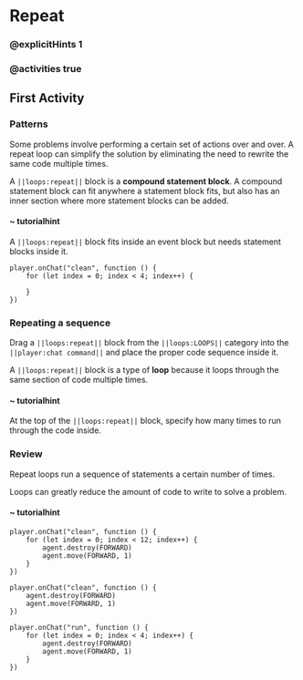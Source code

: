 # Repeat

### @explicitHints 1

### @activities true

## First Activity

### Patterns

Some problems involve performing a certain set of actions over and over.  A repeat loop can simplify the solution by eliminating the need to rewrite the same code multiple times.

A ``||loops:repeat||`` block is a **compound statement block**.  A compound statement block can fit anywhere a statement block fits, but also has an inner section where more statement blocks can be added.

#### ~ tutorialhint

A ``||loops:repeat||`` block fits inside an event block but needs statement blocks inside it.

```blocks
player.onChat("clean", function () {
    for (let index = 0; index < 4; index++) {
    	
    }
})
```

### Repeating a sequence

Drag a ``||loops:repeat||`` block from the ``||loops:LOOPS||`` category into the ``||player:chat command||`` and place the proper code sequence inside it.

A ``||loops:repeat||`` block is a type of **loop** because it loops through the same section of code multiple times.

#### ~ tutorialhint

At the top of the ``||loops:repeat||`` block, specify how many times to run through the code inside.

### Review

Repeat loops run a sequence of statements a certain number of times.

Loops can greatly reduce the amount of code to write to solve a problem.

#### ~ tutorialhint

```blocks
player.onChat("clean", function () {
    for (let index = 0; index < 12; index++) {
        agent.destroy(FORWARD)
        agent.move(FORWARD, 1)
    }
})
```

```template
player.onChat("clean", function () {
    agent.destroy(FORWARD)
    agent.move(FORWARD, 1)
})
```

```ghost
player.onChat("run", function () {
    for (let index = 0; index < 4; index++) {
        agent.destroy(FORWARD)
        agent.move(FORWARD, 1)
    }
})
```

